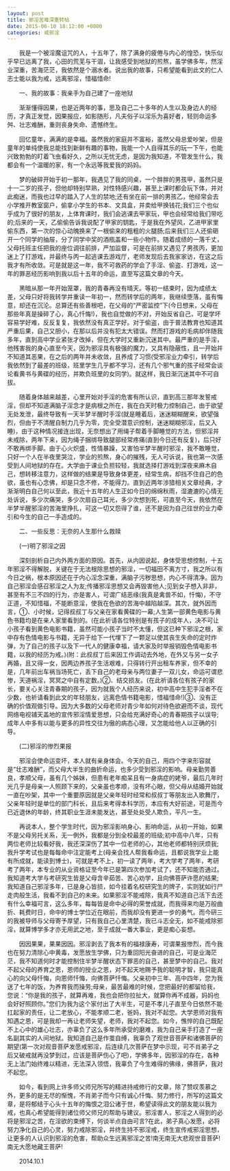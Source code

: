 ```yaml
---
layout: post
title: 邪淫苦难深重转帖
date: 2015-06-10 18:12:00 +0800
categories: 戒邪淫
---
```


　　我是一个被淫魔诅咒的人，十五年了，除了满身的疲倦与内心的惶恐，快乐似乎早已远离了我，心田的荒芜与干涸，让我感受到地狱的煎熬，虽学佛多年，然淫业深重，苦海茫茫，我依然是个溺水者。说出我的故事，只希望能看到此文的仁人志士能以我为戒，远离邪淫，惜福惜命!
　　一、我的故事：我亲手为自己建了一座地狱
　　渐渐懂得因果，也是近两年的事，思及自己二十多年的人生以及身边人的经历，才真正发觉，因果报应，如影随形，凡夫俗子以淫乐为喜好者，轻则命运多舛、壮志难酬，重则丧身失命、遗憾终生。
　　回忆童年，满满的是幸福。虽然我的家庭并不富裕，虽然父母总爱吵架，但是童年的单纯使我总能找到新鲜有趣的事物，我能一个人自得其乐的玩一下午，也能兴致勃勃的盯着飞虫看好久，之所以无忧无虑，是因为我知道，不管发生什么，我都会有一个温暖的家，有一个永远等我爱我的妈妈。
　　梦的破碎开始于初一那年，我遇见了我的同桌，一个胖胖的男孩甲，虽然只是十一二岁的孩子，但他却特别早熟，对性特感兴趣，甚至上课时都会玩下体，并对此痴迷，而我也过早的踏入了人生的禁地;还有坐在前一排的男孩乙，他经常会去小学推开教室窗户，偷拿小学生的书本、文具盒，并卖给甲换钱花;我们三个也似乎成为了很好的朋友，上体育课时，我们会逃课去甲家玩，甲也会经常给我们带吃的;后来的一天，乙偷偷告诉我说配了甲家的钥匙，于是我在外望风，乙进甲家里偷东西，第一次的惊心动魄换来了一根偷来的粗粗的火腿肠;后来我们三人还偷砸开一个同学的抽屉，分了同学中奖的酒瓶盖和一些小物件。随着成绩的一落千丈，父母托班主任把我的座位调往前排，严加监督，可是在前排又遇见了男孩丙，更加迷上了打游戏，并最终与丙一起逃课去游戏厅，老师发现后去我家家访，在这之后我才有所收敛。可是就是这一年，我不可救药的学会了手淫、偷盗、打游戏，这一年的罪恶经历影响到我以后十五年的命运，直至写这篇文章的今天。
　　黑暗从那一年开始笼罩，我的青春再没有晴天。等初一结束时，因为成绩太差，父母只好将我转学并重读一年初一，然而转学后的两年，我继续堕落，虽有悔意，却还在沉沦。总算还有些善根吧，在父母的“严密监控”下(今日想来，父母在那些年真是操碎了心，真心忏悔!)，我也自觉做的不对，开始反省自己，可是学坏容易学好难，反反复复，我依然没有真正学好。对于偷盗，由于普法教育也知道其严重后果，自己又胆小，在那以后并没有犯太大错误。然而打游戏的毛病却伴随我多年，直到高中学业紧张才改掉，但在大学时又重新沉迷其中。最严重的是手淫，他残害我的身心直至今天，因为邪淫具有极强的魔力，又具有隐蔽性，且一开始并不知道其恶果，在之后的两年并未收敛，且养成了习惯(受邪淫业力牵引，转学后我依然到了最差的班级，班里学生几乎都不学习，还有几个邪气重的孩子经常会谈论看黄书与黄碟的经历，并欺负班里的女同学)。就这样，我日渐沉迷其中不可自拔。
　　随着身体越来越差，心里开始对手淫的危害有所认识，直到高三那年发誓戒淫，但却不知道满脑子淫念才是病根之所在，我在白天时极力控制自己，由于欲望无处发泄，最终导致有一天半梦半醒时手淫(就是睡着后，迷迷糊糊醒来，欲望强烈，但由于不清醒自制力几乎为零，完全受潜意识控制，迷迷糊糊邪淫，后又入睡)，由于这种情况接连出现，无奈想出了用绳子帮着手脚睡觉的方法，但邪淫并未戒除，两年下来，因为绳子捆绑导致腿部经常疼痛(直到今日还有反复)，后只好不敢再绑手脚。由于心火炽盛，性情暴躁，又害怕半梦半醒时邪淫，我不敢睡觉，只好一个人在半夜里哭泣，学业的煎熬，身心的摧残，无人可诉说，我也第一次感受到人间地狱的存在。大学由于课业负担较轻，我就选择打游戏到深夜来麻木自己，想转移注意力，这样做的结果是导致身体更差，经常生病，却挡不住自己的色欲，虽也有心念佛，却是只念不修，不能得力。直到近两年涉猎相关文章经典，才渐渐明白自己何以至此，我近十五年的人生正如今日的绵绵秋雨，湿漉漉的心情无处诉说，多少次痛哭，多少次扇自己耳光，多少次想到死，可直至今天，我依然在半梦半醒邪淫的苦海里挣扎，可这一切又怨得了谁，还不是因为自己往世的业力牵引和今生的自己一手造成的。
　　二、一些反思：无奈的人生那什么救赎
　　(一)明了邪淫之因
　　深刻剖析自己内外两方面的原因。首先，从内因说起，身体受思想控制，十五年邪淫不得解脱，关键在于无法根除思想的邪淫，一切福田不离方寸，我之所以有今日之祸，根本原因还在于内心淫念深重，满脑子污秽思想，内心不得清净。因为自己邪淫会感召邪淫之人为友;传播邪淫思想又会再毁害他人;见到女子想入非非，甚至有不三不四的行为，亦是害人，可谓广结恶缘(我真是禽兽不如，忏悔)，不守正道，不知惜福，不能断意淫，使我在色欲的苦海中越陷越深。其次，就外因而言，①、小时候，记得叔叔丁与父亲在家看黄碟的一幕;人生第一部黄色电影与黄色书籍均是在亲人家里看到的。(在此祈请各位特别是有孩子的成年人，决不可让小孩子看到黄色电影书籍，虽然可能小孩子当时不太懂，但这已种下邪淫之根，家中存有色情电影与书籍，无异于给下一代埋下了一颗足以使其丧生失命的定时炸弹，为了自己的孩子以及下一代人的健康幸福，请大家及时举报销毁色情电影书籍，以我的经历为戒。)(附：此叔叔丁后来因工作调动去外地，在外又与另一女子再婚，且又得一女，因两边养孩子生活艰难，只得转行开出租车养家，但不幸的是，几年前出车祸当场死亡，丢下自己的老母亲与两位妻子一双儿女，命运可谓悲惨，天道祸淫，冥冥之中自有定数。)②、结交损友。(在此祈请各位有孩子的家长，要关心关注青春期的孩子，因为就我个人经历来说，初中高中生犯手淫者不在少数，也祈请看到此文的年轻朋友，远离色情书籍电影，惜福惜命!)③、没有正确的价值观做引导。因为大多数的父母老师对青少年如何对待色欲避而不谈，现代网络电视铺天盖地的宣传邪淫情爱思想，只会给充满好奇心的青春期孩子以误导;成年人中多有以能与更多的异性交往为傲的病态心理，又怎能给他人以正确的引导。
　　(二)邪淫的惨烈果报
　　邪淫会使命运变坏，本人就有亲身体会。今天的自己，用四个字来形容就是“壮志难酬”，而父母大半生的曲折命运，也多少受到邪淫的影响。母亲勤劳善良，孝顺父母，虽有几个姊妹，但患有老年痴呆且有一身病症的姥爷，最后几年时光几乎是母亲一人照顾下来的，父亲虽也孝顺，没有坏心眼，但父母从结婚开始就一直在吵架，其中一个重要原因就是父亲年轻时经常和叔叔丁等朋友出入歌舞厅，父亲年轻时是单位的部门科长，且后来考得本科学历，本应有大好前途，可是而今已近退休的年龄，终其职业生涯未能发达，甚至处处受人欺负，平凡一生。
　　再说本人，整个学生时代，因为邪淫影响身心、影响命运，从初一开始，如果不是父母另托关系，无一例外，我都是分到全校最差的班级;初中高中八年，只有两位老师比较看好我，我还深深伤了其中一位老师的心，其他老师都特别厌烦我;我升学考试也是每每命中注定能考上(母亲会找人帮我看命运，且都说我学业上能有所成就，能读到博士)，可就是考不上，初一读了两年，考大学考了两年，考研考了两年，本专业的从业资格证至今年已是第四次参加考试了，还不知能否通过。我知道考大学与考研究生皆是父母含辛茹苦、苦心劝学，且向佛菩萨许愿的结果;我知道自己邪淫多年，已是身心皆损，如今挂着名校研究生的牌子，实则犹如行尸走肉般生活，我看不到自己的未来。如果邪淫不能戒除，我真不知道自己活下去还有什么幸福可言，这么多年，每每皆是命中必得的荣誉成就，而我得来均是万般曲折、耗费时日，命中的博士学位近在眼前，而我却没有更进一步的勇气。而今研三的我被导师与父母寄予厚望，只有我自己心里清楚，我已斗志全无，如不能戒除邪淫，就算博学多才亦无用武之地，至于成就一番大事业，更是痴心妄想。
　　因因果果，果果因因。邪淫剥去了我本有的福禄康寿，可谓果报惨烈，而今我也在努力清除心中黄毒，发愿放生学佛，只为重回阳光奋进的自己，可是业海茫茫，我不知道何时才能控制住半梦半醒状态下罪恶的自己，甚至梦中的自己。我对不起父母的养育之恩，恩师的授业之恩，对不起天地赐予我的聪明才智，我只能真心的向父母忏悔，向恩师忏悔，向佛菩萨忏悔。父亲初中三年、高中四年，您为我送了七年的饭，为养育我而操劳;母亲，最苦最难的时候，您把最好的都留给我，您说：“你是我的孩子，就算再难，我也会把你拉扯大，就算你再不成器，妈妈也会好好照顾你。”您们为我为这个家付出了大半生，可是不孝儿子直至今日依然不能扛起家的责任，让二老放心，不能孝顺二老，爸妈，我对不起您。大学恩师对我有知遇之恩，可是我却一再让老师失望，老师，我对不起您。如今，憔悴的自己既配不上心中的雄心壮志，亦辜负了这么多年所承受的磨难，我为自己亲手打造了一座名副其实的人间地狱。我知道自己是作茧自缚，我辜负了观世音菩萨和诸佛菩萨的期望(第一次对观音菩萨发愿戒邪淫，后连续几次菩萨在梦中示现，可不肖弟子之后又破戒就再没梦到过，应该是菩萨伤心了吧)，学佛多年，因邪淫的存在，各种无上法门始终难以精进，无法深入领悟，我辜负了今生难得的佛缘，佛菩萨，我对不起您。
　　如今，看到网上许多师父师兄所写的精进持戒修行的文章，除了赞叹羡慕之外，更多的是无尽的惭愧，不肖弟子而今只有诚心忏悔、努力修行，所写的这篇文章，是将郁结于心头十五年的悔恨之泪公诸于世，希望读得此文的朋友能以我为戒，也真心希望能得到诸位师父师兄的帮助与建议。邪淫害人，邪淫之人得到的必将是邪淫之苦，在淫欲的束缚下，何谈半点自由可言?在此，弟子真心发愿，必将努力净化自己的心灵，努力戒除邪淫，并终生持不邪淫戒，终生宣传戒邪淫思想，让更多的人认识到邪淫的危害，帮助众生远离邪淫之苦!南无南无大悲观世音菩萨!南无大愿地藏王菩萨!
　　2014.10.1